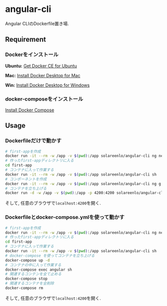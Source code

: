 # angular-cli
Angular CLIのDockerfile置き場.

## Requirement
### Dockerをインストール
**Ubuntu:** [Get Docker CE for Ubuntu](https://docs.docker.com/install/linux/docker-ce/ubuntu/)

**Mac:** [Install Docker Desktop for Mac](https://docs.docker.com/docker-for-mac/install/)

**Win:** [Install Docker Desktop for Windows](https://docs.docker.com/docker-for-windows/install/)

### docker-composeをインストール
[Install Docker Compose](https://docs.docker.com/compose/install/)

## Usage
### Dockerfileだけで動かす
```bash
# first-appを作成
docker run -it --rm -w /app -v $(pwd):/app solareenlo/angular-cli ng new first-app
# 作ったfirst-appディレクトリに入る
cd first-app
# コンテナに入って作業する
docker run -it --rm -w /app -v $(pwd):/app solareenlo/angular-cli sh
# コンポーネントを作成
docker run -it --rm -w /app -v $(pwd):/app solareenlo/angular-cli ng g component sample-component
# コンテナを立ち上げる
docker run -d -w /app -v $(pwd):/app -p 4200:4200 solareenlo/angular-cli ng serve --host 0.0.0.0
```
そして, 任意のブラウザで`localhost:4200`を開く.

### Dockerfileとdocker-compose.ymlを使って動かす
```bash
# first-appを作成
docker run -it --rm -w /app -v $(pwd):/app solareenlo/angular-cli ng new first-app
# 作ったfirst-appディレクトリに入る
cd first-app
# コンテナに入って作業する
docker run -it --rm -w /app -v $(pwd):/app solareenlo/angular-cli sh
# docker-compose を使ってコンテナを立ち上げる
docker-compose up -d
# コンテナの中に入って作業する
docker-compose exec angular sh
# 関連するコンテンを全て止める
docker-compose stop
# 関連するコンテナを全削除
docker-compose rm
```
そして, 任意のブラウザで`localhost:4200`を開く.
